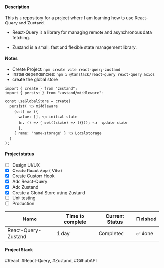 #### Description

This is a repository for a project where I am learning how to use React-Query and Zustand. 
- React-Query is a library for managing remote and asynchronous data fetching.
  
- Zustand is a small, fast and flexible state management library.

#### Notes
- Create Project: `npm create vite react-query-zustand `
- Install dependencies: `npm i @tanstack/react-query react-query axios`
- create the global store
``` 
import { create } from "zustand";
import { persist } from "zustand/middleware";

const useGlobalStore = create(
  persist( 👈 middleware 
    (set) => ({ 
      value: [], 👈 initial state
      fn: () => { set((state) => ({})); 👈  update state
      },
    { name: "name-storage" } 👈 Localstorage
  )
);

```


#### Project status

- [ ] Design UI/UX
- [x] Create React App ( Vite )
- [x] Create Custom Hook
- [x] Add React-Query
- [x] Add Zustand
- [x] Create a Global Store using Zustand
- [ ] Unit testing
- [ ] Production

| Name      | Time to complete  | Current Status | Finished                       | 
|------------|---------------|----------------|------------------------------------|
| React-Query-Zustand     |1 day |  Completed | ✅ done


#### Project Stack

\#React, \#React-Query, \#Zustand, \#GithubAPI